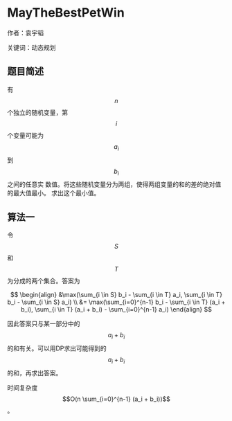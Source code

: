 MayTheBestPetWin
================

作者：袁宇韬

关键词：动态规划

题目简述
--------

有$$n$$个独立的随机变量，第$$i$$个变量可能为$$a_i$$到$$b_i$$之间的任意实
数值。将这些随机变量分为两组，使得两组变量的和的差的绝对值的最大值最小。
求出这个最小值。

算法一
------

令$$S$$和$$T$$为分成的两个集合。答案为

$$
\begin{align}
&\max(\sum_{i \in S} b_i - \sum_{i \in T} a_i, \sum_{i \in T} b_i -
\sum_{i \in S} a_i) \\
&= \max(\sum_{i=0}^{n-1} b_i - \sum_{i \in T} (a_i + b_i), \sum_{i \in
T} (a_i + b_i) - \sum_{i=0}^{n-1} a_i)
\end{align}
$$

因此答案只与某一部分中的$$a_i + b_i$$的和有关。可以用DP求出可能得到的
$$a_i + b_i$$的和，再求出答案。

时间复杂度$$O(n \sum_{i=0}^{n-1} (a_i + b_i))$$。

